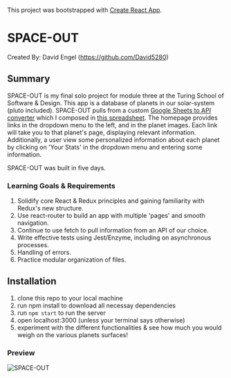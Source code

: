 This project was bootstrapped with [Create React App](https://github.com/facebook/create-react-app).

# SPACE-OUT

Created By:
David Engel (https://github.com/David5280)

## Summary

SPACE-OUT is my final solo project for module three at the Turing School of Software & Design.  This app is a database of planets in our solar-system (pluto included).  SPACE-OUT pulls from a custom [Google Sheets to API converter](https://sheety.co) which I composed in [this spreadsheet](https://tinyurl.com/yynlwpc7).  The homepage provides links in the dropdown menu to the left, and in the planet images.  Each link will take you to that planet's page, displaying relevant information.  Additionally, a user view some personalized information about each planet by clicking on 'Your Stats' in the dropdown menu and entering some information.

SPACE-OUT was built in five days.

### Learning Goals & Requirements

1.  Solidify core React & Redux principles and gaining familiarity with Redux's new structure.
2.  Use react-router to build an app with multiple 'pages' and smooth navigation.
3.  Continue to use fetch to pull information from an API of our choice.
4.  Write effective tests using Jest/Enzyme, including on asynchronous processes.
5.  Handling of errors.
6.  Practice modular organization of files.


##  Installation

1.  clone this repo to your local machine
2.  run npm install to download all necessay dependencies
3.  run ```npm start``` to run the server
4.  open localhost:3000 (unless your terminal says otherwise)
5.  experiment with the different functionalities & see how much you would weigh on the various planets surfaces!


###  Preview

 ![SPACE-OUT](https://github.com/David5280/space-out/blob/master/src/preview/SPACE-OUT-clip.gif)
